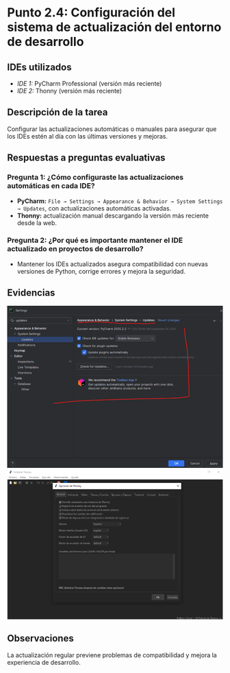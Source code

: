 # Punto 2.4: Configuración del sistema de actualización del entorno de desarrollo

## IDEs utilizados
- *IDE 1:* PyCharm Professional (versión más reciente)  
- *IDE 2:* Thonny (versión más reciente)

## Descripción de la tarea
Configurar las actualizaciones automáticas o manuales para asegurar que los IDEs estén al día con las últimas versiones y mejoras.

## Respuestas a preguntas evaluativas
### Pregunta 1: ¿Cómo configuraste las actualizaciones automáticas en cada IDE?
- **PyCharm:** `File → Settings → Appearance & Behavior → System Settings → Updates`, con actualizaciones automáticas activadas.  
- **Thonny:** actualización manual descargando la versión más reciente desde la web.

### Pregunta 2: ¿Por qué es importante mantener el IDE actualizado en proyectos de desarrollo?
- Mantener los IDEs actualizados asegura compatibilidad con nuevas versiones de Python, corrige errores y mejora la seguridad.

## Evidencias
![Captura 1](img/9.png)  
![Captura 2](img/10.png)

## Observaciones
La actualización regular previene problemas de compatibilidad y mejora la experiencia de desarrollo.